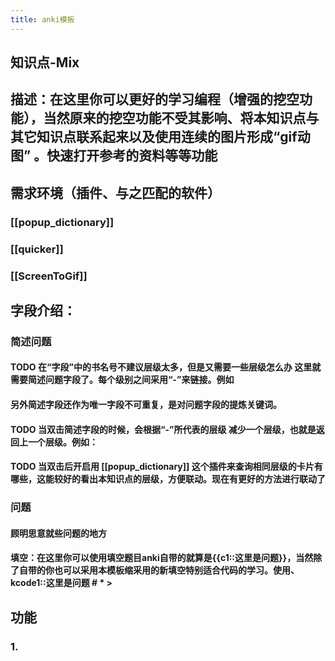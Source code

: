 ```yaml
---
title: anki模板
---
```


## 知识点-Mix
## 描述：在这里你可以更好的学习编程（增强的挖空功能），当然原来的挖空功能不受其影响、将本知识点与其它知识点联系起来以及使用连续的图片形成“gif动图” 。快速打开参考的资料等等功能
## 需求环境（插件、与之匹配的软件）
### [[popup_dictionary]]
### [[quicker]]
### [[ScreenToGif]]
## 字段介绍：
### 简述问题
#### TODO 在“字段”中的书名号不建议层级太多，但是又需要一些层级怎么办 这里就需要简述问题字段了。每个级别之间采用“-”来链接。例如
#### 另外简述字段还作为唯一字段不可重复，是对问题字段的提炼关键词。
#### TODO 当双击简述字段的时候，会根据“-”所代表的层级 减少一个层级，也就是返回上一个层级。例如：
#### TODO 当双击后开启用 [[popup_dictionary]] 这个插件来查询相同层级的卡片有哪些，这能较好的看出本知识点的层级，方便联动。现在有**更好的方法进行联动了**
### 问题
#### 顾明思意就些问题的地方
#### 填空：在这里你可以使用填空题目anki自带的就算是{{c1::这里是问题}}，当然除了自带的你也可以采用本模板缩采用的新填空特别适合代码的学习。使用、**kcode1::这里是问题** \# \* \>
####
## 功能
### 1.

